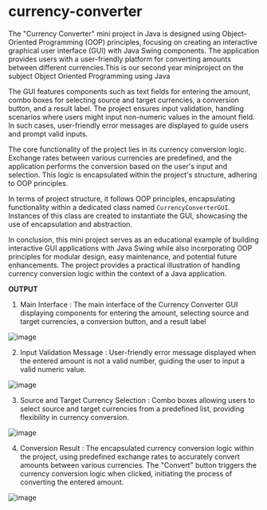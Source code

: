 # currency-converter

The "Currency Converter" mini project in Java is designed using Object-Oriented Programming (OOP) principles, focusing on creating an interactive graphical user interface (GUI) with Java Swing components. The application provides users with a user-friendly platform for converting amounts between different currencies.This is our second year miniproject on the subject Object Oriented Programming using Java

The GUI features components such as text fields for entering the amount, combo boxes for selecting source and target currencies, a conversion button, and a result label. The project ensures input validation, handling scenarios where users might input non-numeric values in the amount field. In such cases, user-friendly error messages are displayed to guide users and prompt valid inputs.

The core functionality of the project lies in its currency conversion logic. Exchange rates between various currencies are predefined, and the application performs the conversion based on the user's input and selection. This logic is encapsulated within the project's structure, adhering to OOP principles.

In terms of project structure, it follows OOP principles, encapsulating functionality within a dedicated class named `CurrencyConverterGUI`. Instances of this class are created to instantiate the GUI, showcasing the use of encapsulation and abstraction.

In conclusion, this mini project serves as an educational example of building interactive GUI applications with Java Swing while also incorporating OOP principles for modular design, easy maintenance, and potential future enhancements. The project provides a practical illustration of handling currency conversion logic within the context of a Java application.

**OUTPUT**

1.	Main Interface : 
The main interface of the Currency Converter GUI displaying components for entering the amount, selecting source and target currencies, a conversion button, and a result label

![image](https://github.com/aditisettym/currency-converter/assets/157141650/314f5b08-44b9-4cfd-bca3-99eb5f52a17d)

2.	Input Validation Message :
User-friendly error message displayed when the entered amount is not a valid number, guiding the user to input a valid numeric value.

![image](https://github.com/aditisettym/currency-converter/assets/157141650/77484682-6e8b-48cf-a75d-8d6cea396cf1)

3.	Source and Target Currency Selection :
Combo boxes allowing users to select source and target currencies from a predefined list, providing flexibility in currency conversion.

![image](https://github.com/aditisettym/currency-converter/assets/157141650/a00efad8-2993-41e6-a013-3a88e2a02655)

4.	Conversion Result :
The encapsulated currency conversion logic within the project, using predefined exchange rates to accurately convert amounts between various currencies. The "Convert" button triggers the currency conversion logic when clicked, initiating the process of converting the entered amount.

![image](https://github.com/aditisettym/currency-converter/assets/157141650/74b2bd14-4a10-47b3-9f6f-0382c806178a)





